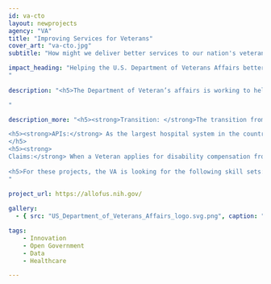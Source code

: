 ```yaml
---
id: va-cto
layout: newprojects
agency: "VA"
title: "Improving Services for Veterans"
cover_art: "va-cto.jpg"
subtitle: "How might we deliver better services to our nation's veterans?"

impact_heading: "Helping the U.S. Department of Veterans Affairs better support Veterans transitioning from military to civilian life, adopt medical innovations to improve health outcomes, and reduce the processing time for benefits claims
"
  
description: "<h5>The Department of Veteran’s affairs is working to help the VA adopt modern digital service delivery best practices, become more data-driven, improve processes and improve the experience that veterans have when interacting with the VA online.  As part of this effort, the VA is seeking four Presidential Innovation Fellows to work on the following challenges:</h5>

" 

description_more: "<h5><strong>Transition: </strong>The transition from military to civilian life presents many challenges for today's Veterans, and is an area the VA is very interested in better supporting. How can we ensure that the VA is providing the right services and products to assist Veterans with this significant life change?</h5>

<h5><strong>APIs:</strong> As the largest hospital system in the country, VA has massive and valuable data, but it is often locked inside VA’s legacy systems. How can VA better share data, both internally and externally, to enable medical research, better health outcomes, and better experiences for Veterans when interacting with VA?
</h5>
<h5><strong>	
Claims:</strong> When a Veteran applies for disability compensation from VA, it takes an average of 100 days to process the claim, and currently over 78,000 claims that have been waiting 125 days or more.  Cutting this processing time and backlog is the Veterans Benefits Administration’s (VBA) highest priority this year.  The problem is not solely about the application time, however, but just as important is the experience Veterans have during this process.  As one example of potential improvement, Veterans are often scheduled for medical exams at times they cannot attend or places they cannot get to, and are told of the appointment via a letter in the mail.  Multiple parts of the disability compensation application process can be improved through both technology and policy changes, including automation, improving notifications to Veterans, expanding access to data, and changing the way claims are accepted and processed.</h5>
 
<h5>For these projects, the VA is looking for the following skill sets: digital strategy, data science, product management, healthcare technology, software development and/or management consulting.</h5>
"

project_url: https://allofus.nih.gov/
  
gallery:
  - { src: "US_Department_of_Veterans_Affairs_logo.svg.png", caption: "To care for him who shall have borne the battle, and for his widow, and his orphan” by serving and honoring the men and women who are America's Veterans.", alt: "VA Logo" }

tags:
    - Innovation
    - Open Government
    - Data
    - Healthcare

---
```


<!--



impact_metrics:
  - { metric: "[Insert quote]", desc: "[Quote subtitle]" }

articles: 
  - { outlet: "[Media Outlet]", logo_src: "logo.jpg", title: "Article Title", quote: "Quote", url: "article URL" }

	-->